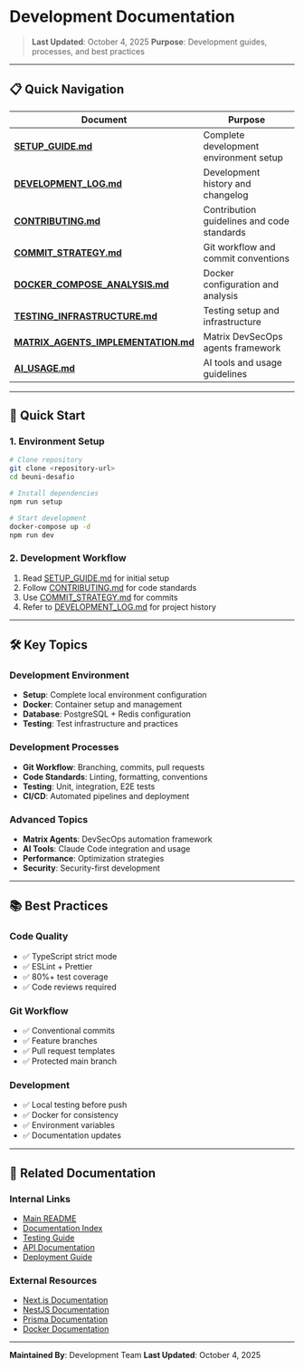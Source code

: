 # Development Documentation

> **Last Updated**: October 4, 2025
> **Purpose**: Development guides, processes, and best practices

---

## 📋 Quick Navigation

| Document | Purpose |
|----------|---------|
| **[SETUP_GUIDE.md](./SETUP_GUIDE.md)** | Complete development environment setup |
| **[DEVELOPMENT_LOG.md](./DEVELOPMENT_LOG.md)** | Development history and changelog |
| **[CONTRIBUTING.md](./CONTRIBUTING.md)** | Contribution guidelines and code standards |
| **[COMMIT_STRATEGY.md](./COMMIT_STRATEGY.md)** | Git workflow and commit conventions |
| **[DOCKER_COMPOSE_ANALYSIS.md](./DOCKER_COMPOSE_ANALYSIS.md)** | Docker configuration and analysis |
| **[TESTING_INFRASTRUCTURE.md](./TESTING_INFRASTRUCTURE.md)** | Testing setup and infrastructure |
| **[MATRIX_AGENTS_IMPLEMENTATION.md](./MATRIX_AGENTS_IMPLEMENTATION.md)** | Matrix DevSecOps agents framework |
| **[AI_USAGE.md](./AI_USAGE.md)** | AI tools and usage guidelines |

---

## 🚀 Quick Start

### 1. Environment Setup
```bash
# Clone repository
git clone <repository-url>
cd beuni-desafio

# Install dependencies
npm run setup

# Start development
docker-compose up -d
npm run dev
```

### 2. Development Workflow
1. Read [SETUP_GUIDE.md](./SETUP_GUIDE.md) for initial setup
2. Follow [CONTRIBUTING.md](./CONTRIBUTING.md) for code standards
3. Use [COMMIT_STRATEGY.md](./COMMIT_STRATEGY.md) for commits
4. Refer to [DEVELOPMENT_LOG.md](./DEVELOPMENT_LOG.md) for project history

---

## 🛠️ Key Topics

### Development Environment
- **Setup**: Complete local environment configuration
- **Docker**: Container setup and management
- **Database**: PostgreSQL + Redis configuration
- **Testing**: Test infrastructure and practices

### Development Processes
- **Git Workflow**: Branching, commits, pull requests
- **Code Standards**: Linting, formatting, conventions
- **Testing**: Unit, integration, E2E tests
- **CI/CD**: Automated pipelines and deployment

### Advanced Topics
- **Matrix Agents**: DevSecOps automation framework
- **AI Tools**: Claude Code integration and usage
- **Performance**: Optimization strategies
- **Security**: Security-first development

---

## 📚 Best Practices

### Code Quality
- ✅ TypeScript strict mode
- ✅ ESLint + Prettier
- ✅ 80%+ test coverage
- ✅ Code reviews required

### Git Workflow
- ✅ Conventional commits
- ✅ Feature branches
- ✅ Pull request templates
- ✅ Protected main branch

### Development
- ✅ Local testing before push
- ✅ Docker for consistency
- ✅ Environment variables
- ✅ Documentation updates

---

## 🔗 Related Documentation

### Internal Links
- [Main README](../../README.md)
- [Documentation Index](../README.md)
- [Testing Guide](../testing/README.md)
- [API Documentation](../api/README.md)
- [Deployment Guide](../deploy/COMPREHENSIVE_DEPLOYMENT_GUIDE.md)

### External Resources
- [Next.js Documentation](https://nextjs.org/docs)
- [NestJS Documentation](https://docs.nestjs.com/)
- [Prisma Documentation](https://www.prisma.io/docs/)
- [Docker Documentation](https://docs.docker.com/)

---

**Maintained By**: Development Team
**Last Updated**: October 4, 2025
